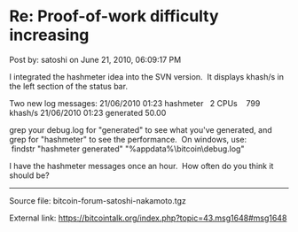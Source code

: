 # Re: Proof-of-work difficulty increasing

Post by: satoshi on June 21, 2010, 06:09:17 PM

I integrated the hashmeter idea into the SVN version. &nbsp;It displays khash/s in the left section of the status bar.

Two new log messages:
21/06/2010 01:23 hashmeter &nbsp;&nbsp;2 CPUs &nbsp;&nbsp;&nbsp;799 khash/s
21/06/2010 01:23 generated 50.00

grep your debug.log for "generated" to see what you've generated, and grep for "hashmeter" to see the performance. &nbsp;On windows, use:<br />
&nbsp;findstr "hashmeter generated" "%appdata%\bitcoin\debug.log"

I have the hashmeter messages once an hour. &nbsp;How often do you think it should be?

---

Source file: bitcoin-forum-satoshi-nakamoto.tgz

External link: https://bitcointalk.org/index.php?topic=43.msg1648#msg1648
